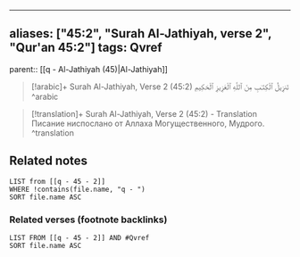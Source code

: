 
---
aliases: ["45:2", "Surah Al-Jathiyah, verse 2", "Qur'an 45:2"]
tags: Qvref
---

parent:: [[q - Al-Jathiyah (45)|Al-Jathiyah]]

> [!arabic]+ Surah Al-Jathiyah, Verse 2 (45:2)
> <span class="quran-arabic">تَنزِيلُ ٱلْكِتَـٰبِ مِنَ ٱللَّهِ ٱلْعَزِيزِ ٱلْحَكِيمِ</span>
^arabic

> [!translation]+ Surah Al-Jathiyah, Verse 2 (45:2) - Translation
> Писание ниспослано от Аллаха Могущественного, Мудрого.
^translation



## Related notes
```dataview
LIST from [[q - 45 - 2]]
WHERE !contains(file.name, "q - ")
SORT file.name ASC
```

### Related verses (footnote backlinks)
```dataview
LIST FROM [[q - 45 - 2]] AND #Qvref
SORT file.name ASC
```

